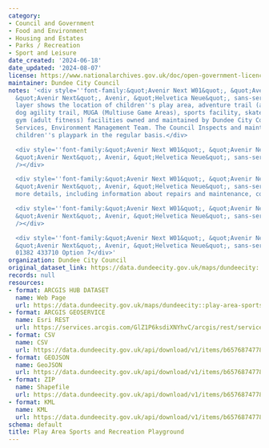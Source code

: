 ```yaml
---
category:
- Council and Government
- Food and Environment
- Housing and Estates
- Parks / Recreation
- Sport and Leisure
date_created: '2024-06-18'
date_updated: '2024-08-07'
license: https://www.nationalarchives.gov.uk/doc/open-government-licence/version/3/
maintainer: Dundee City Council
notes: '<div style=''font-family:&quot;Avenir Next W01&quot;, &quot;Avenir Next W00&quot;,
  &quot;Avenir Next&quot;, Avenir, &quot;Helvetica Neue&quot;, sans-serif; font-size:16px;''>This
  layer shows the location of children''s play area, adventure trail (agility trail),
  dog agility trail, MUGA (Multiuse Game Areas), sports facility, skatepark, outdoor
  gym (adult fitness) facilities owned and maintained by Dundee City Council, Neighbourhood
  Services, Environment Management Team. The Council Inspects and maintains these
  children''s playpark in the regular basis.</div>

  <div style=''font-family:&quot;Avenir Next W01&quot;, &quot;Avenir Next W00&quot;,
  &quot;Avenir Next&quot;, Avenir, &quot;Helvetica Neue&quot;, sans-serif; font-size:16px;''><br
  /></div>

  <div style=''font-family:&quot;Avenir Next W01&quot;, &quot;Avenir Next W00&quot;,
  &quot;Avenir Next&quot;, Avenir, &quot;Helvetica Neue&quot;, sans-serif; font-size:16px;''>For
  more details, including information about repairs and maintenance, contact</div>

  <div style=''font-family:&quot;Avenir Next W01&quot;, &quot;Avenir Next W00&quot;,
  &quot;Avenir Next&quot;, Avenir, &quot;Helvetica Neue&quot;, sans-serif; font-size:16px;''><br
  /></div>

  <div style=''font-family:&quot;Avenir Next W01&quot;, &quot;Avenir Next W00&quot;,
  &quot;Avenir Next&quot;, Avenir, &quot;Helvetica Neue&quot;, sans-serif; font-size:16px;''>Tel:
  01382 433710 Option 7</div>'
organization: Dundee City Council
original_dataset_link: https://data.dundeecity.gov.uk/maps/dundeecity::play-area-sports-and-recreation-playground
records: null
resources:
- format: ARCGIS HUB DATASET
  name: Web Page
  url: https://data.dundeecity.gov.uk/maps/dundeecity::play-area-sports-and-recreation-playground
- format: ARCGIS GEOSERVICE
  name: Esri REST
  url: https://services.arcgis.com/GlZ1P6ksdiXNYhvC/arcgis/rest/services/Play_Area_Sports_and_Recreation_Playground_(View_Layer)/FeatureServer/0
- format: CSV
  name: CSV
  url: https://data.dundeecity.gov.uk/api/download/v1/items/b6576874778f4c7fabcb589ddaf8a26c/csv?layers=0
- format: GEOJSON
  name: GeoJSON
  url: https://data.dundeecity.gov.uk/api/download/v1/items/b6576874778f4c7fabcb589ddaf8a26c/geojson?layers=0
- format: ZIP
  name: Shapefile
  url: https://data.dundeecity.gov.uk/api/download/v1/items/b6576874778f4c7fabcb589ddaf8a26c/shapefile?layers=0
- format: KML
  name: KML
  url: https://data.dundeecity.gov.uk/api/download/v1/items/b6576874778f4c7fabcb589ddaf8a26c/kml?layers=0
schema: default
title: Play Area Sports and Recreation Playground
---
```

